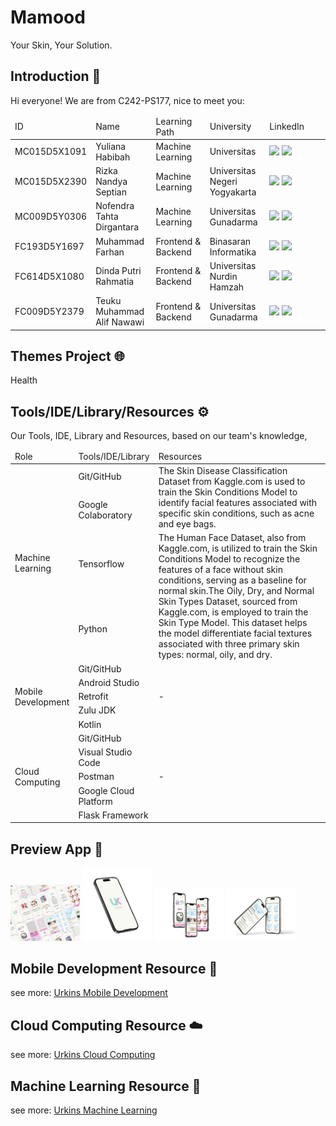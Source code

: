 # Mamood

<p>Your Skin, Your Solution.</p>

<h2>Introduction 👋</h2>
<p>Hi everyone! We are from C242-PS177, nice to meet you:  </p>
<table align="center">
      <thead>
        <tr>
          <td width="15%">ID</td>
          <td width="20%">Name</td>
          <td width="20%">Learning Path</td>
          <td width="20%">University</td>
          <td width="25%">LinkedIn</td>
        </tr>
      </thead>
      <tbody>
        <tr>
          <td>MC015D5X1091</td>
          <td>Yuliana Habibah</td>
          <td>Machine Learning</td>
          <td>Universitas</td>
          <td>
              <a href="https://www.linkedin.com/in/agun-firmansyah-715a762a9/"><img src="https://img.shields.io/badge/--linkedin?label=LinkedIn&logo=LinkedIn&style=social"></a>
              <a href="https://github.com/AGUN1505"><img src="https://img.shields.io/badge/GitHub-100000?style=for-the-badge&logo=github&logoColor=white"></a>
          </td>
        </tr>
        <tr>
          <td>MC015D5X2390</td>
          <td>Rizka Nandya Septian</td>
          <td>Machine Learning</td>
          <td>Universitas Negeri Yogyakarta </td>
          <td>
              <a href="https://www.linkedin.com/in/rizka-nandya-septian/"><img src="https://img.shields.io/badge/--linkedin?label=LinkedIn&logo=LinkedIn&style=social"></a>
              <a href="https://github.com/rizkanans"><img src="https://img.shields.io/badge/GitHub-100000?style=for-the-badge&logo=github&logoColor=white"></a>
          </td>
        </tr>
        <tr>
          <td>MC009D5Y0306</td>
          <td>Nofendra Tahta Dirgantara</td>
          <td>Machine Learning</td>
          <td>Universitas Gunadarma</td>
          <td>
              <a href="https://www.linkedin.com/in/nofendra-tahta-dirgantara-7068b3277/"><img src="https://img.shields.io/badge/--linkedin?label=LinkedIn&logo=LinkedIn&style=social"></a>
              <a href="https://github.com/go0se05"><img src="https://img.shields.io/badge/GitHub-100000?style=for-the-badge&logo=github&logoColor=white"></a>
          </td>
        </tr>
        <tr>
          <td>FC193D5Y1697</td>
          <td>Muhammad Farhan</td>
          <td>Frontend & Backend</td>
          <td>Binasaran Informatika</td>
          <td>
              <a href="https://www.linkedin.com/in/wanadya/"><img src="https://img.shields.io/badge/--linkedin?label=LinkedIn&logo=LinkedIn&style=social"></a>
              <a href="https://github.com/WanodyaHapsari"><img src="https://img.shields.io/badge/GitHub-100000?style=for-the-badge&logo=github&logoColor=white"></a>
          </td>
        </tr>
        <tr>
          <td>FC614D5X1080</td>
          <td>Dinda Putri Rahmatia</td>
          <td>Frontend & Backend</td>
          <td>Universitas Nurdin Hamzah </td>
          <td>
              <a href="https://www.linkedin.com/in/dinda-putri-rahmatia/"><img src="https://img.shields.io/badge/--linkedin?label=LinkedIn&logo=LinkedIn&style=social"></a>
              <a href="https://github.com/dindputr"><img src="https://img.shields.io/badge/GitHub-100000?style=for-the-badge&logo=github&logoColor=white"></a>
          </td>
        </tr>
        <tr>
          <td>FC009D5Y2379</td>
          <td>Teuku Muhammad Alif Nawawi</td>
          <td>Frontend & Backend</td>
          <td>Universitas Gunadarma</td>
          <td>
              <a href="https://www.linkedin.com/in/alif-nawawi-094906351/"><img src="https://img.shields.io/badge/--linkedin?label=LinkedIn&logo=LinkedIn&style=social"></a>
              <a href="https://github.com/AlifNawawi"><img src="https://img.shields.io/badge/GitHub-100000?style=for-the-badge&logo=github&logoColor=white"></a>
          </td>
        </tr>
      </tbody>
    </table>

<h2>Themes Project 🌐</h2>
<p>Health</p>

<h2>Tools/IDE/Library/Resources ⚙️</h2>
<p>Our Tools, IDE, Library and Resources, based on our team's knowledge,</p>
<table align="center">
    <thead>
        <tr>
            <td width="20%">Role</td>
            <td width="20%">Tools/IDE/Library</td>
            <td width="60%">Resources</td>
        </tr>
    </thead>
    <tbody>
        <tr>
            <td rowspan="4">Machine Learning</td>
            <td>Git/GitHub</td>
            <td rowspan="2">The Skin Disease Classification Dataset from Kaggle.com is used to train the Skin Conditions Model to identify facial features associated with specific skin conditions, such as acne and eye bags.
            </td>
        </tr>
        <tr>            
            <td>Google Colaboratory</td>
        </tr>
        <tr>            
            <td>Tensorflow</td>
            <td rowspan="2">The Human Face Dataset, also from Kaggle.com, is utilized to train the Skin Conditions Model to recognize the features of a face without skin conditions, serving as a baseline for normal skin.The Oily, Dry, and Normal Skin Types Dataset, sourced from Kaggle.com, is employed to train the Skin Type Model. This dataset helps the model differentiate facial textures associated with three primary skin types: normal, oily, and dry.
            </td>
        </tr>
        <tr>            
            <td>Python</td>
        </tr>
        <tr>
            <td rowspan="5">Mobile Development</td>
            <td>Git/GitHub</td>
            <td rowspan="5">-</td>
        </tr>
        <tr>            
            <td>Android Studio</td>
        </tr>
        <tr>            
            <td>Retrofit</td>
        </tr>
        <tr>            
            <td>Zulu JDK</td>
        </tr>
        <tr>            
            <td>Kotlin</td>
        </tr>
        <tr>
            <td rowspan="6">Cloud Computing</td>
            <td>Git/GitHub</td>
            <td rowspan="6">-</td>
        </tr>
        <tr>            
            <td>Visual Studio Code</td>
        </tr>
        <tr>            
            <td>Postman</td>
        </tr>
        <tr>            
            <td>Google Cloud Platform</td>
        </tr>
        <tr>            
            <td>Flask Framework</td>
        </tr>
    </tbody>
</table>

<h2>Preview App 📱</h2>
<div>
<img src="https://github.com/AGUN1505/mokap/blob/main/mokap.jpg" width="22%">
<img src="https://github.com/AGUN1505/mokap/blob/main/mokap%201.png" width="22%">
<img src="https://github.com/AGUN1505/mokap/blob/main/mokap%207.png" width="22%">
<img src="https://github.com/AGUN1505/mokap/blob/main/mokap%205.png" width="22%">
</div>
<h2>Mobile Development Resource 📱</h2>
<p>see more: <a href="https://github.com/Bangkit-C242-PS177/MD">Urkins Mobile Development</a> </p>

<h2>Cloud Computing Resource ☁️</h2>
<p>see more: <a href="https://github.com/Bangkit-C242-PS177/CC">Urkins Cloud Computing</a></p>

<h2>Machine Learning Resource 🧠</h2>
<p>see more: <a href="https://github.com/Bangkit-C242-PS177/ML">Urkins Machine Learning</a></p>
